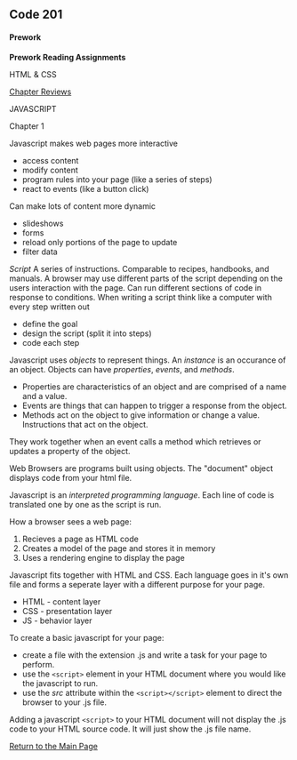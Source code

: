## Code 201
#### Prework

**Prework Reading Assignments**

HTML & CSS

[Chapter Reviews](structure_web_pages_html.md)

JAVASCRIPT

Chapter 1

Javascript makes web pages more interactive
- access content
- modify content
- program rules into your page (like a series of steps)
- react to events (like a button click)

Can make lots of content more dynamic
- slideshows
- forms
- reload only portions of the page to update
- filter data

*Script* A series of instructions. Comparable to recipes, handbooks, and manuals. A browser may use different parts of the script depending on the users interaction with the page. Can run different sections of code in response to conditions. When writing a script think like a computer with every step written out
- define the goal
- design the script (split it into steps)
- code each step

Javascript uses *objects* to represent things. An *instance* is an occurance of an object. Objects can have *properties*, *events*, and *methods*.
- Properties are characteristics of an object and are comprised of a name and a value.
- Events are things that can happen to trigger a response from the object.
- Methods act on the object to give information or change a value. Instructions that act on the object.

They work together when an event calls a method which retrieves or updates a property of the object.

Web Browsers are programs built using objects. The "document" object displays code from your html file. 

Javascript is an *interpreted programming language*. Each line of code is translated one by one as the script is run. 

How a browser sees a web page:

1. Recieves a page as HTML code
2. Creates a model of the page and stores it in memory
3. Uses a rendering engine to display the page

Javascript fits together with HTML and CSS. Each language goes in it's own file and forms a seperate layer with a different purpose for your page.

- HTML - content layer
- CSS - presentation layer
- JS - behavior layer

To create a basic javascript for your page:

- create a file with the extension .js and write a task for your page to perform. 
- use the `<script>` element in your HTML document where you would like the javascript to run.
- use the *src* attribute within the `<script></script>` element to direct the browser to your .js file.

Adding a javascript `<script>` to your HTML document will not display the .js code to your HTML source code. It will just show the .js file name. 




[Return to the Main Page](README.md)